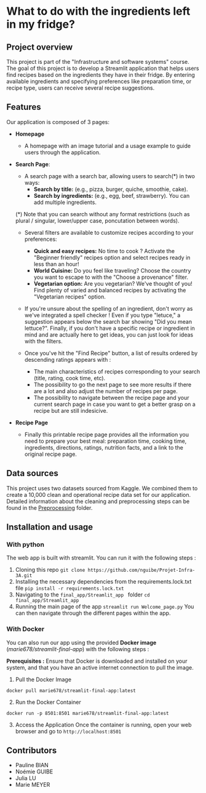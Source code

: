 # What to do with the ingredients left in my fridge?

## Project overview 

This project is part of the "Infrastructure and software systems" course. The goal of this project is to develop a Streamlit application that helps users find recipes based on the ingredients they have in their fridge. By entering available ingredients and specifying preferences like preparation time, or recipe type, users can receive several recipe suggestions. 

## Features

Our application is composed of 3 pages:

- **Homepage**

  - A homepage with an image tutorial and a usage example to guide users through the application.
  
- **Search Page**:
  
  - A search page with a search bar, allowing users to search(\*) in two ways:
    *   **Search by title:** (e.g., pizza, burger, quiche, smoothie, cake).
    *   **Search by ingredients:** (e.g., egg, beef, strawberry). You can add multiple ingredients.
 
  (\*) Note that you can search without any format restrictions (such as plural / singular, lower/upper case, poncutation between words).

   - Several filters are available to customize recipes according to your preferences:
     * **Quick and easy recipes:** No time to cook ? Activate the "Beginner friendly" recipes option and select recipes ready in less than an hour!
     * **World Cuisine:** Do you feel like traveling? Choose the country you want to escape to with the "Choose a provenance" filter.
     * **Vegetarian option:** Are you vegetarian? We've thought of you! Find plenty of varied and balanced recipes by activating the "Vegetarian recipes" option.

  - If you're unsure about the spelling of an ingredient, don't worry as we've integrated a spell checker ! Even if you type "letuce," a suggestion appears below the search bar showing "Did you mean lettuce?". Finally, if you don't have a specific recipe or ingredient in mind and are actually here to get ideas, you can just look for ideas with the filters.

  - Once you've hit the "Find Recipe" button, a list of results ordered by descending ratings appears with :
    *  The main characteristics of recipes corresponding to your search (title, rating, cook time, etc).
    *  The possibility to go the next page to see more results if there are a lot and also adjust the number of recipes per page.
    *  The possibility to navigate between the recipe page and your current search page in case you want to get a better grasp on a recipe but are still indesicive.
      
- **Recipe Page**

  - Finally this printable recipe page provides all the information you need to prepare your best meal: preparation time, cooking time, ingredients, directions, ratings, nutrition facts, and a link to the original recipe page.


## Data sources

This project uses two datasets sourced from Kaggle. We combined them to create a 10,000 clean and operational recipe data set for our application. Detailed information about the cleaning and preprocessing steps can be found in the [Preprocessing](https://github.com/nguibe/Projet-Infra-3A/tree/main/final_app/Preprocessing) folder.

## Installation and usage 

### With python 
The web app is built with streamlit. You can run it with the following steps :
1. Cloning this repo
``
git clone https://github.com/nguibe/Projet-Infra-3A.git
``
2. Installing the necessary dependencies from the requirements.lock.txt file
``
pip install -r requirements.lock.txt
``
3. Navigating to the  `final_app/Streamlit_app ` folder
``
cd final_app/Streamlit_app
``
4. Running the main page of the app 
``
streamlit run Welcome_page.py
``
You can then navigate through the different pages within the app.

### With Docker
You can also run our app using the provided **Docker image** (*marie678/streamlit-final-app*) with the following steps :

**Prerequisites :**
Ensure that Docker is downloaded and installed on your system, and that you have an active internet connection to pull the image.

1. Pull the Docker Image
```
docker pull marie678/streamlit-final-app:latest
```
2. Run the Docker Container
```
docker run -p 8501:8501 marie678/streamlit-final-app:latest
```
3. Access the Application
Once the container is running, open your web browser and go to
``
http://localhost:8501
``

## Contributors
- Pauline BIAN
- Noémie GUIBE
- Julia LU
- Marie MEYER
